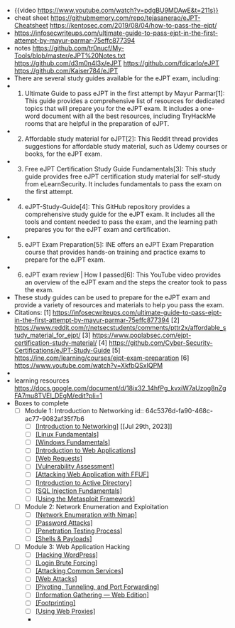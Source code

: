 - {{video https://www.youtube.com/watch?v=pdgBU9MDAwE&t=211s}}
- cheat sheet https://githubmemory.com/repo/tejasanerao/eJPT-Cheatsheet https://kentosec.com/2019/08/04/how-to-pass-the-ejpt/
- https://infosecwriteups.com/ultimate-guide-to-pass-ejpt-in-the-first-attempt-by-mayur-parmar-75effc877394
- notes https://github.com/tr0nucf/My-Tools/blob/master/eJPT%20Notes.txt https://github.com/d3m0n4l3x/eJPT
  https://github.com/fdicarlo/eJPT
  https://github.com/Kaiser784/eJPT
- There are several study guides available for the eJPT exam, including:
- 1. Ultimate Guide to pass eJPT in the first attempt by Mayur Parmar[1]: This guide provides a comprehensive list of resources for dedicated topics that will prepare you for the eJPT exam. It includes a one-word document with all the best resources, including TryHackMe rooms that are helpful in the preparation of eJPT.
- 2. Affordable study material for eJPT[2]: This Reddit thread provides suggestions for affordable study material, such as Udemy courses or books, for the eJPT exam.
- 3. Free eJPT Certification Study Guide Fundamentals[3]: This study guide provides free eJPT certification study material for self-study from eLearnSecurity. It includes fundamentals to pass the exam on the first attempt.
- 4. eJPT-Study-Guide[4]: This GitHub repository provides a comprehensive study guide for the eJPT exam. It includes all the tools and content needed to pass the exam, and the learning path prepares you for the eJPT exam and certification.
- 5. eJPT Exam Preparation[5]: INE offers an eJPT Exam Preparation course that provides hands-on training and practice exams to prepare for the eJPT exam.
- 6. eJPT exam review | How I passed[6]: This YouTube video provides an overview of the eJPT exam and the steps the creator took to pass the exam.
- These study guides can be used to prepare for the eJPT exam and provide a variety of resources and materials to help you pass the exam.
- Citations:
  [1] https://infosecwriteups.com/ultimate-guide-to-pass-ejpt-in-the-first-attempt-by-mayur-parmar-75effc877394
  [2] https://www.reddit.com/r/netsecstudents/comments/pttr2x/affordable_study_material_for_ejpt/
  [3] https://www.poplabsec.com/ejpt-certification-study-material/
  [4] https://github.com/Cyber-Security-Certifications/eJPT-Study-Guide
  [5] https://ine.com/learning/courses/ejpt-exam-preparation
  [6] https://www.youtube.com/watch?v=XkfbQSxIQPM
-
- learning resources https://docs.google.com/document/d/18ix32_14hfPg_kvxiW7aUzog8nZgFA7mu8TVEI_DEgM/edit?pli=1
- Boxes to complete
	- [ ] Module 1: Introduction to Networking
	  id:: 64c5376d-fa90-468c-ac77-9082af35f7b6
		- [ ] [[Introduction to Networking]](https://academy.hackthebox.com/module/details/34) [[Jul 29th, 2023]]
		- [ ] [[Linux Fundamentals]](https://academy.hackthebox.com/module/details/18)
		- [ ] [[Windows Fundamentals]](https://academy.hackthebox.com/module/details/49)
		- [ ] [[Introduction to Web Applications]](https://academy.hackthebox.com/module/details/49)
		- [ ] [[Web Requests]](https://academy.hackthebox.com/module/details/35)
		- [ ] [[Vulnerability Assessment]](https://academy.hackthebox.com/module/details/108)
		- [ ] [[Attacking Web Application with FFUF]](https://academy.hackthebox.com/module/details/54)
		- [ ] [[Introduction to Active Directory]](https://academy.hackthebox.com/module/details/74)
		- [ ] [[SQL Injection Fundamentals]](https://academy.hackthebox.com/module/details/33)
		- [ ] [[Using the Metasploit Framework]](https://academy.hackthebox.com/module/details/39/)
	- [ ] Module 2: Network Enumeration and Exploitation
		- [ ] [[Network Enumeration with Nmap]](https://academy.hackthebox.com/module/details/19)
		- [ ] [[Password Attacks]](https://academy.hackthebox.com/module/details/147)
		- [ ] [[Penetration Testing Process]](https://academy.hackthebox.com/module/details/90)
		- [ ] [[Shells & Payloads]](https://academy.hackthebox.com/module/details/115)
	- [ ] Module 3: Web Application Hacking
		- [ ] [[Hacking WordPress]](https://academy.hackthebox.com/module/details/17)
		- [ ] [[Login Brute Forcing]](https://academy.hackthebox.com/module/details/57)
		- [ ] [[Attacking Common Services]](https://academy.hackthebox.com/module/details/116)
		- [ ] [[Web Attacks]](https://academy.hackthebox.com/module/details/116)
		- [ ] [[Pivoting, Tunneling, and Port Forwarding]](https://academy.hackthebox.com/module/details/158)
		- [ ] [[Information Gathering — Web Edition]](https://academy.hackthebox.com/module/details/144)
		- [ ] [[Footprinting]](https://academy.hackthebox.com/module/details/112)
		- [ ] [[Using Web Proxies]](https://academy.hackthebox.com/module/details/110)
		-